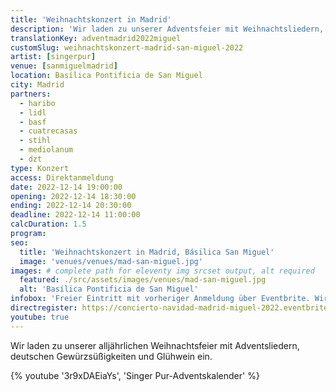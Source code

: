 ```yaml
---
title: 'Weihnachtskonzert in Madrid'
description: 'Wir laden zu unserer Adventsfeier mit Weihnachtsliedern, deutschen Gewürzsüßigkeiten und deutschem Glühwein ein.'
translationKey: adventmadrid2022miguel
customSlug: weihnachtskonzert-madrid-san-miguel-2022
artist: [singerpur]
venue: [sanmiguelmadrid]
location: Basílica Pontificia de San Miguel
city: Madrid
partners:
  - haribo
  - lidl
  - basf
  - cuatrecasas
  - stihl
  - mediolanum
  - dzt
type: Konzert
access: Direktanmeldung
date: 2022-12-14 19:00:00
opening: 2022-12-14 18:30:00
ending: 2022-12-14 20:30:00
deadline: 2022-12-14 11:00:00
calcDuration: 1.5
program:
seo:
  title: 'Weihnachtskonzert in Madrid, Básilica San Miguel'
  image: 'venues/venues/mad-san-miguel.jpg'
images: # complete path for eleventy img srcset output, alt required
  featured: ./src/assets/images/venues/mad-san-miguel.jpg
  alt: 'Basílica Pontificia de San Miguel'
infobox: 'Freier Eintritt mit vorheriger Anmeldung über Eventbrite. Wir freuen uns über eine kleine Spende für den Veranstaltungsort.'
directregister: https://concierto-navidad-madrid-miguel-2022.eventbrite.es
youtube: true
---
```


Wir laden zu unserer alljährlichen Weihnachtsfeier mit Adventsliedern, deutschen Gewürzsüßigkeiten und Glühwein ein.

{% youtube '3r9xDAEiaYs', 'Singer Pur-Adventskalender' %}
